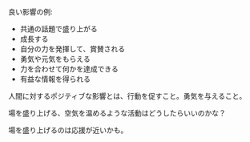 良い影響の例:

- 共通の話題で盛り上がる
- 成長する
- 自分の力を発揮して、賞賛される
- 勇気や元気をもらえる
- 力を合わせて何かを達成できる
- 有益な情報を得られる

人間に対するポジティブな影響とは、行動を促すこと。勇気を与えること。

場を盛り上げる、空気を温めるような活動はどうしたらいいのかな？

場を盛り上げるのは応援が近いかも。
